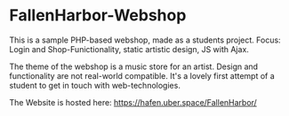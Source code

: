 # FallenHarbor-Webshop
This is a sample PHP-based webshop, made as a students project. Focus: Login and Shop-Funictionality, static artistic design, JS with Ajax.

The theme of the webshop is a music store for an artist. Design and functionality are not real-world compatible. It's a lovely first attempt of a student to get in touch with web-technologies.

The Website is hosted here: https://hafen.uber.space/FallenHarbor/ 
